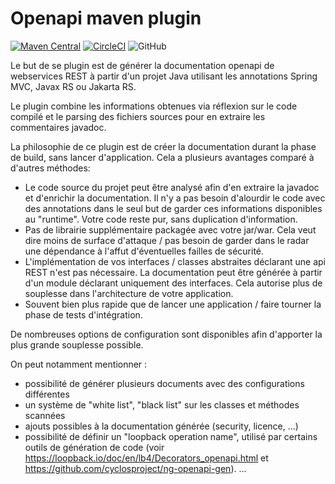 # Openapi maven plugin

[![Maven Central](https://img.shields.io/maven-central/v/io.github.kbuntrock/openapi-maven-plugin.svg?label=Maven%20Central)](https://search.maven.org/search?q=g:%22io.github.kbuntrock%22%20AND%20a:%22openapi-maven-plugin%22)
[![CircleCI](https://circleci.com/gh/kbuntrock/openapi-maven-plugin/tree/dev.svg?style=shield)](https://circleci.com/gh/kbuntrock/openapi-maven-plugin/tree/dev)
![GitHub](https://img.shields.io/github/license/kbuntrock/openapi-maven-plugin?color=blue)

Le but de se plugin est de générer la documentation openapi de webservices REST à partir d'un projet Java utilisant les annotations Spring MVC, Javax RS ou Jakarta RS.

Le plugin combine les informations obtenues via réflexion sur le code compilé et le parsing des fichiers sources pour en extraire les commentaires javadoc.

La philosophie de ce plugin est de créer la documentation durant la phase de build, sans lancer d'application. Cela a plusieurs avantages comparé à d'autres méthodes: 
- Le code source du projet peut être analysé afin d'en extraire la javadoc et d'enrichir la documentation. Il n'y a pas besoin d'alourdir le code avec des annotations dans le seul but de garder ces informations disponibles au "runtime". Votre code reste pur, sans duplication d'information.
- Pas de librairie supplémentaire packagée avec votre jar/war. Cela veut dire moins de surface d'attaque / pas besoin de garder dans le radar une dépendance à l'affut d'éventuelles failles de sécurité.
- L'implémentation de vos interfaces / classes abstraites déclarant une api REST n'est pas nécessaire. La documentation peut être générée à partir d'un module déclarant uniquement des interfaces. Cela autorise plus de souplesse dans l'architecture de votre application.
- Souvent bien plus rapide que de lancer une application / faire tourner la phase de tests d'intégration.

De nombreuses options de configuration sont disponibles afin d'apporter la plus grande souplesse possible.

On peut notamment mentionner :
- possibilité de générer plusieurs documents avec des configurations différentes
- un système de "white list", "black list" sur les classes et méthodes scannées
- ajouts possibles à la documentation générée (security, licence, ...)
- possibilité de définir un "loopback operation name", utilisé par certains outils de génération de code (voir https://loopback.io/doc/en/lb4/Decorators_openapi.html et https://github.com/cyclosproject/ng-openapi-gen).
...
